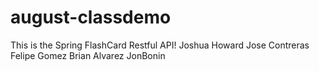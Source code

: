 # august-classdemo
This is the Spring FlashCard Restful API!
Joshua Howard
Jose Contreras
Felipe Gomez
Brian Alvarez
JonBonin
